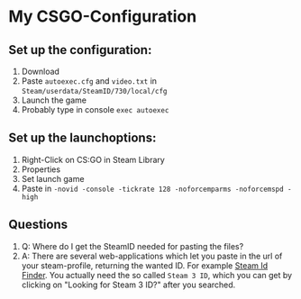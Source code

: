 # My CSGO-Configuration

## Set up the configuration:
1. Download
2. Paste `autoexec.cfg` and `video.txt` in `Steam/userdata/SteamID/730/local/cfg`
3. Launch the game
4. Probably type in console `exec autoexec`

## Set up the launchoptions:
1. Right-Click on CS:GO in Steam Library
2. Properties
3. Set launch game
4. Paste in `-novid -console -tickrate 128 -noforcemparms -noforcemspd -high`

## Questions

1. Q: Where do I get the SteamID needed for pasting the files?
1. A: There are several web-applications which let you paste in the url of your steam-profile, returning the wanted ID.
      For example [Steam Id Finder](http://steamidfinder.com/).
      You actually need the so called `Steam 3 ID`, which you can get by clicking on "Looking for Steam 3 ID?" after you searched.
